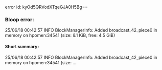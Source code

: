 error id: kyOd5QRVodXTqeGJA0H5Bg==
### Bloop error:

25/06/18 00:42:57 INFO BlockManagerInfo: Added broadcast_42_piece0 in memory on hpomen:34541 (size: 6.1 KiB, free: 4.5 GiB)
#### Short summary: 

25/06/18 00:42:57 INFO BlockManagerInfo: Added broadcast_42_piece0 in memory on hpomen:34541 (size: ...